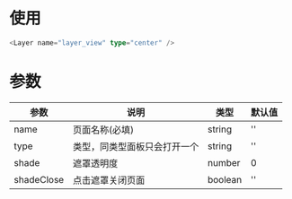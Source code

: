 # 使用
```ts
<Layer name="layer_view" type="center" />
```

# 参数
| 参数 | 说明 | 类型 | 默认值 |
| --- | --- | --- | --- |
| name | 页面名称(必填) | string | '' |
| type | 类型，同类型面板只会打开一个 | string | '' |
| shade | 遮罩透明度 | number | 0 |
| shadeClose | 点击遮罩关闭页面 | boolean | '' |